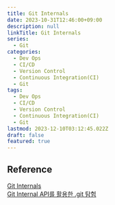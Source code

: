 ```yaml
---
title: Git Internals
date: 2023-10-31T12:46:00+09:00
description: null
linkTitle: Git Internals
series:
  - Git
categories:
  - Dev Ops
  - CI/CD
  - Version Control
  - Continuous Integration(CI)
  - Git
tags:
  - Dev Ops
  - CI/CD
  - Version Control
  - Continuous Integration(CI)
  - Git
lastmod: 2023-12-10T03:12:45.022Z
draft: false
featured: true
---
```


## Reference

[Git Internals](https://git-scm.com/book/ko/v2/Git%EC%9D%98-%EB%82%B4%EB%B6%80-Plumbing-%EB%AA%85%EB%A0%B9%EA%B3%BC-Porcelain-%EB%AA%85%EB%A0%B9)  
[Git Internal API를 활용한 .git 탐험](https://yozm.wishket.com/magazine/detail/2293/)

